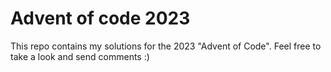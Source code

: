 # Advent of code 2023

This repo contains my solutions for the 2023 "Advent of Code". Feel free to take a look and send comments :)

